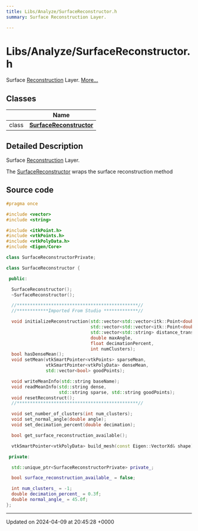 ```yaml
---
title: Libs/Analyze/SurfaceReconstructor.h
summary: Surface Reconstruction Layer. 

---
```


# Libs/Analyze/SurfaceReconstructor.h

Surface [Reconstruction](../Classes/classReconstruction.md) Layer.  [More...](#detailed-description)

## Classes

|                | Name           |
| -------------- | -------------- |
| class | **[SurfaceReconstructor](../Classes/classSurfaceReconstructor.md)**  |

## Detailed Description

Surface [Reconstruction](../Classes/classReconstruction.md) Layer. 

The [SurfaceReconstructor](../Classes/classSurfaceReconstructor.md) wraps the surface reconstruction method 




## Source code

```cpp
#pragma once

#include <vector>
#include <string>

#include <itkPoint.h>
#include <vtkPoints.h>
#include <vtkPolyData.h>
#include <Eigen/Core>

class SurfaceReconstructorPrivate;

class SurfaceReconstructor {

 public:

  SurfaceReconstructor();
  ~SurfaceReconstructor();

  //**********************************************//
  //************Imported From Studio *************//

  void initializeReconstruction(std::vector<std::vector<itk::Point<double>>> local_pts,
                                std::vector<std::vector<itk::Point<double>>> global_pts,
                                std::vector<std::string> distance_transforms,
                                double maxAngle,
                                float decimationPercent,
                                int numClusters);
  bool hasDenseMean();
  void setMean(vtkSmartPointer<vtkPoints> sparseMean,
               vtkSmartPointer<vtkPolyData> denseMean,
               std::vector<bool> goodPoints);

  void writeMeanInfo(std::string baseName);
  void readMeanInfo(std::string dense,
                    std::string sparse, std::string goodPoints);
  void resetReconstruct();
  //**********************************************//

  void set_number_of_clusters(int num_clusters);
  void set_normal_angle(double angle);
  void set_decimation_percent(double decimation);

  bool get_surface_reconstruction_available();

  vtkSmartPointer<vtkPolyData> build_mesh(const Eigen::VectorXd& shape);

 private:

  std::unique_ptr<SurfaceReconstructorPrivate> private_;

  bool surface_reconstruction_available_ = false;

  int num_clusters_ = -1;
  double decimation_percent_ = 0.3f;
  double normal_angle_ = 45.0f;
};
```


-------------------------------

Updated on 2024-04-09 at 20:45:28 +0000
